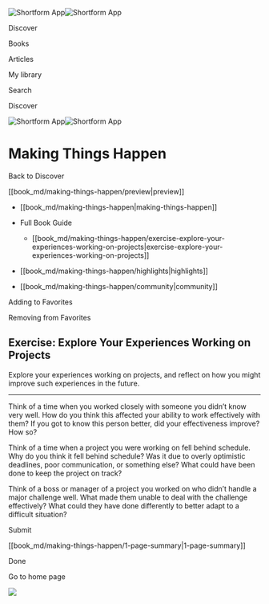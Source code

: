 ![Shortform App](/img/logo.36a2399e.svg)![Shortform App](/img/logo-dark.70c1b072.svg)

Discover

Books

Articles

My library

Search

Discover

![Shortform App](/img/logo.36a2399e.svg)![Shortform App](/img/logo-dark.70c1b072.svg)

# Making Things Happen

Back to Discover

[[book_md/making-things-happen/preview|preview]]

  * [[book_md/making-things-happen|making-things-happen]]
  * Full Book Guide

    * [[book_md/making-things-happen/exercise-explore-your-experiences-working-on-projects|exercise-explore-your-experiences-working-on-projects]]
  * [[book_md/making-things-happen/highlights|highlights]]
  * [[book_md/making-things-happen/community|community]]



Adding to Favorites 

Removing from Favorites 

## Exercise: Explore Your Experiences Working on Projects

Explore your experiences working on projects, and reflect on how you might improve such experiences in the future.

* * *

Think of a time when you worked closely with someone you didn’t know very well. How do you think this affected your ability to work effectively with them? If you got to know this person better, did your effectiveness improve? How so?

Think of a time when a project you were working on fell behind schedule. Why do you think it fell behind schedule? Was it due to overly optimistic deadlines, poor communication, or something else? What could have been done to keep the project on track?

Think of a boss or manager of a project you worked on who didn’t handle a major challenge well. What made them unable to deal with the challenge effectively? What could they have done differently to better adapt to a difficult situation?

Submit 

[[book_md/making-things-happen/1-page-summary|1-page-summary]]

Done

Go to home page 

![](https://bat.bing.com/action/0?ti=56018282&Ver=2&mid=b015f330-b9c3-4630-b4fb-d5c57efaf725&sid=f30c5e70639211ee87d33f0876d93783&vid=f30c9700639211eeb3a75d830392c94f&vids=0&msclkid=N&pi=0&lg=en-US&sw=800&sh=600&sc=24&nwd=1&tl=Shortform%20%7C%20Book&p=https%3A%2F%2Fwww.shortform.com%2Fapp%2Fbook%2Fmaking-things-happen%2Fexercise-explore-your-experiences-working-on-projects&r=&lt=583&evt=pageLoad&sv=1&rn=194323)
